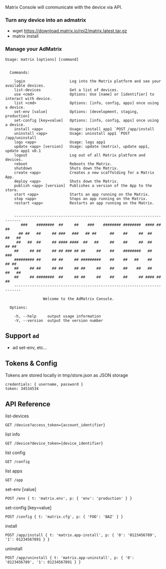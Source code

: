 Matrix Console will communicate with the device via API.

### Turn any device into an admatrix

* wget https://download.matrix.io/rpi2/matrix.latest.tar.gz
* matrix install


### Manage your AdMatrix

```
Usage: matrix [options] [command]


  Commands:

    login                    Log into the Matrix platform and see your available devices.
    list-devices             Get a list of devices.
    use <cmd>                Options: Use [name] or [identifier] to interact with device.
    list <cmd>               Options: [info, config, apps] once using a device.
    set-env [value]          Options: [development, staging, production]
    set-config [key=value]   Options: [info, config, apps] once using a device.
    install <app>            Usage: install app1 `POST /app/install 
    uninstall <app>          Usage: uninstall app1 `POST /app/uninstall
    logs <app>               Usage: logs app1
    update <app> [version]   Usage: update (matrix), update app1, update app1 v0.1
    logout                   Log out of all Matrix platform and devices.
    reboot                   Reboots the Matrix.
    shutdown                 Shuts down the Matrix.
    create <app>             Creates a new scaffolding for a Matrix App.
    deploy <app>             Shuts down the Matrix.
    publish <app> [version]  Publishes a version of the App to the store.
    start <app>              Starts an app running on the Matrix.
    stop <app>               Stops an app running on the Matrix.
    restart <app>            Restarts an app running on the Matrix.


	-------------------------------------------------------------------------
	   ###    ########  ##     ##    ###    ######## ########  #### ##     ##
	  ## ##   ##     ## ###   ###   ## ##      ##    ##     ##  ##   ##   ##
	 ##   ##  ##     ## #### ####  ##   ##     ##    ##     ##  ##    ## ##
	##     ## ##     ## ## ### ## ##     ##    ##    ########   ##     ###
	######### ##     ## ##     ## #########    ##    ##   ##    ##    ## ##
	##     ## ##     ## ##     ## ##     ##    ##    ##    ##   ##   ##   ##
	##     ## ########  ##     ## ##     ##    ##    ##     ## #### ##     ##
	-------------------------------------------------------------------------

			     Welcome to the AdMatrix Console.

  Options:

    -h, --help     output usage information
    -V, --version  output the version number
```

## Support `ad`

* ad set-env, etc...

## Tokens & Config

Tokens are stored locally in tmp/store.json as JSON storage
```
credentials: { username, password }
token: 34534534
```

## API Reference

list-devices
```
GET /device?access_token={account_identifier}
```
list info
```
GET /device?device_token={device_identifier}
```
list config
```
GET /config
```
list apps
```
GET /app
```
set-env [value]
```
POST /env { t: 'matrix.env', p: { 'env': 'production' } }
```
set-config [key=value]
```
POST /config { t: 'matrix.cfg', p: { 'FOO': 'BAZ' } }
```
install <app>            
```
POST /app/install { t: 'matrix.app-install', p: { '0': '0123456789', '1': 01234567891 } }
```
uninstall <app>          
```
POST /app/uninstall { t: 'matrix.app-uninstall', p: { '0': '0123456789', '1': 01234567891 } }
```